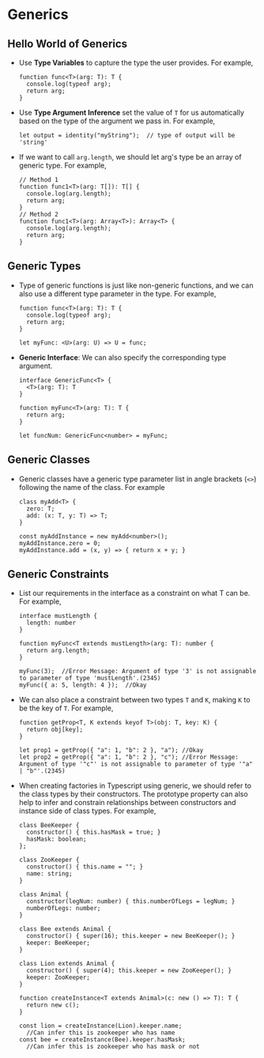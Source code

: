 # Generics

## Hello World of Generics
  * Use **Type Variables** to capture the type the user provides. For example,
    ```
    function func<T>(arg: T): T {
      console.log(typeof arg);
      return arg;
    }
    ```
  * Use **Type Argument Inference** set the value of `T` for us automatically based on the type of the argument we pass in. For example,
    ```
    let output = identity("myString");  // type of output will be 'string'
    ```
  * If we want to call `arg.length`, we should let arg's type be an array of generic type. For example,
    ```
    // Method 1
    function func1<T>(arg: T[]): T[] {
      console.log(arg.length);
      return arg;
    }
    // Method 2
    function func1<T>(arg: Array<T>): Array<T> {
      console.log(arg.length);
      return arg;
    }
    ```

## Generic Types
  * Type of generic functions is just like non-generic functions, and we can also use a different type parameter in the type. For example,
    ```
    function func<T>(arg: T): T {
      console.log(typeof arg);
      return arg;
    }

    let myFunc: <U>(arg: U) => U = func;
    ```
  * **Generic Interface**: We can also specify the corresponding type argument.
    ```
    interface GenericFunc<T> {
      <T>(arg: T): T
    }

    function myFunc<T>(arg: T): T {
      return arg;
    }

    let funcNum: GenericFunc<number> = myFunc;
    ```
## Generic Classes
  * Generic classes have a generic type parameter list in angle brackets (`<>`) following the name of the class. For example
    ```
    class myAdd<T> {
      zero: T;
      add: (x: T, y: T) => T;
    }

    const myAddInstance = new myAdd<number>();
    myAddInstance.zero = 0;
    myAddInstance.add = (x, y) => { return x + y; }
    ```
## Generic Constraints
  * List our requirements in the interface as a constraint on what T can be. For example,
    ```
    interface mustLength {
      length: number
    }

    function myFunc<T extends mustLength>(arg: T): number {
      return arg.length;
    }

    myFunc(3);  //Error Message: Argument of type '3' is not assignable to parameter of type 'mustLength'.(2345)
    myFunc({ a: 5, length: 4 });  //Okay 
    ```
  * We can also place a constraint between two types `T` and `K`, making `K` to be the key of `T`. For example,
    ```
    function getProp<T, K extends keyof T>(obj: T, key: K) {
      return obj[key];
    }

    let prop1 = getProp({ "a": 1, "b": 2 }, "a"); //Okay
    let prop2 = getProp({ "a": 1, "b": 2 }, "c"); //Error Message: Argument of type '"c"' is not assignable to parameter of type '"a" | "b"'.(2345)
    ```
  * When creating factories in Typescript using generic, we should refer to the class types by their constructors. The prototype property can also help to infer and constrain relationships between constructors and instance side of class types. For example,
    ```
    class BeeKeeper {
      constructor() { this.hasMask = true; }
      hasMask: boolean;
    }; 

    class ZooKeeper {
      constructor() { this.name = ""; }
      name: string;
    }

    class Animal {
      constructor(legNum: number) { this.numberOfLegs = legNum; }
      numberOfLegs: number;
    }

    class Bee extends Animal {
      constructor() { super(16); this.keeper = new BeeKeeper(); }
      keeper: BeeKeeper;
    }

    class Lion extends Animal {
      constructor() { super(4); this.keeper = new ZooKeeper(); }
      keeper: ZooKeeper;
    }

    function createInstance<T extends Animal>(c: new () => T): T {
      return new c();
    }

    const lion = createInstance(Lion).keeper.name;
      //Can infer this is zookeeper who has name
    const bee = createInstance(Bee).keeper.hasMask;
      //Can infer this is zookeeper who has mask or not
    ```